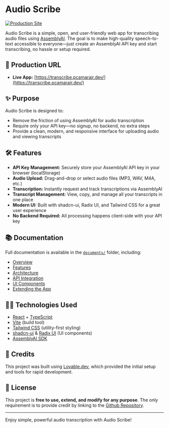 # Audio Scribe

[![Production Site](https://img.shields.io/badge/Live%20App-transcribe.pcamarajr.dev-blue?style=flat-square)](https://transcribe.pcamarajr.dev/)

Audio Scribe is a simple, open, and user-friendly web app for transcribing audio files using [AssemblyAI](https://www.assemblyai.com/). The goal is to make high-quality speech-to-text accessible to everyone—just create an AssemblyAI API key and start transcribing, no hassle or setup required.

## 🚀 Production URL

- **Live App:** [https://transcribe.pcamarajr.dev/](https://transcribe.pcamarajr.dev/)

## ✨ Purpose

Audio Scribe is designed to:

- Remove the friction of using AssemblyAI for audio transcription
- Require only your API key—no signup, no backend, no extra steps
- Provide a clean, modern, and responsive interface for uploading audio and viewing transcripts

## 🛠️ Features

- **API Key Management:** Securely store your AssemblyAI API key in your browser (localStorage)
- **Audio Upload:** Drag-and-drop or select audio files (MP3, WAV, M4A, etc.)
- **Transcription:** Instantly request and track transcriptions via AssemblyAI
- **Transcript Management:** View, copy, and manage all your transcripts in one place
- **Modern UI:** Built with shadcn-ui, Radix UI, and Tailwind CSS for a great user experience
- **No Backend Required:** All processing happens client-side with your API key

## 📚 Documentation

Full documentation is available in the [`documents/`](./documents) folder, including:

- [Overview](./documents/overview.md)
- [Features](./documents/features.md)
- [Architecture](./documents/architecture.md)
- [API Integration](./documents/api-integration.md)
- [UI Components](./documents/ui-components.md)
- [Extending the App](./documents/extending.md)

## 🧑‍💻 Technologies Used

- [React](https://react.dev/) + [TypeScript](https://www.typescriptlang.org/)
- [Vite](https://vitejs.dev/) (build tool)
- [Tailwind CSS](https://tailwindcss.com/) (utility-first styling)
- [shadcn-ui](https://ui.shadcn.com/) & [Radix UI](https://www.radix-ui.com/) (UI components)
- [AssemblyAI SDK](https://www.assemblyai.com/)

## 🎉 Credits

This project was built using [Lovable.dev](https://lovable.dev/), which provided the initial setup and tools for rapid development.

## 🪪 License

This project is **free to use, extend, and modify for any purpose**. The only requirement is to provide credit by linking to the [Github Repository](https://github.com/pcamarajr/transcribe-with-assembly-ai).

---

Enjoy simple, powerful audio transcription with Audio Scribe!
